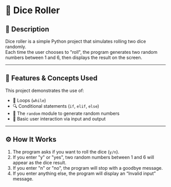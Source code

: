# 🎲 Dice Roller

## 📝 Description
Dice roller is a simple Python project that simulates rolling two dice randomly.  
Each time the user chooses to "roll", the program generates two random numbers between 1 and 6, then displays the result on the screen.

---

## 🧩 Features & Concepts Used
This project demonstrates the use of:
* 🔁 Loops (`while`)
* 🔍 Conditional statements (`if`, `elif`, `else`)
* 🎲 The `random` module to generate random numbers
* 💬 Basic user interaction via input and output

---

## ⚙️ How It Works
1. The program asks if you want to roll the dice (`y/n`).
2. If you enter "y" or "yes", two random numbers between 1 and 6 will appear as the dice result.
3. If you enter "n" or "no", the program will stop with a goodbye message.
4. If you enter anything else, the program will display an “Invalid input” message.

